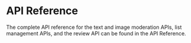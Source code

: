 <!-- 
NavPath: Content Moderator
LinkLabel: API Reference
Url: content-moderator/documentation/api-reference
Weight: 152
-->

# API Reference #

The complete API reference for the text and image moderation APIs, list management APIs, and the review API can be found in the API Reference.
